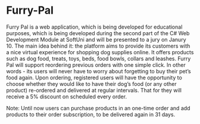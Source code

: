 # Furry-Pal

Furry Pal is a web application, which is being developed for educational purposes, which is being developed during the second part of the C# Web Development Module at SoftUni and will be presented to a jury on Janury 10. The main idea behind it: the platform aims to provide its customers with a nice virtual experience for shopping dog supplies online. It offers products such as dog food, treats, toys, beds, food bowls, collars and leashes. Furry Pal will support reordering previous orders with one simple click. In other words - its users will never have to worry about forgetting to buy their pet’s food again. Upon ordering, registered users will have the opportunity to choose whether they would like to have their dog’s food (or any other product) re-ordered and delivered at regular intervals. That for they will receive a 5% discount on scheduled every order.

Note: Until now users can purchase products in an one-time order and add products to their order subscription, to be delivered again in 31 days.
